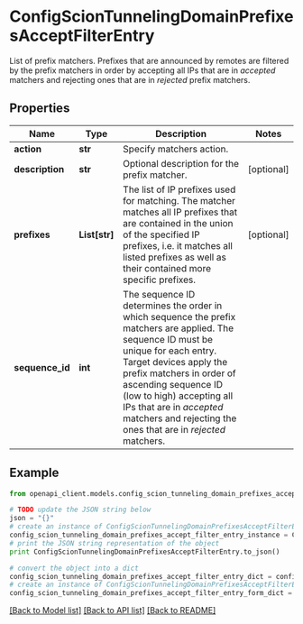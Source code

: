 # ConfigScionTunnelingDomainPrefixesAcceptFilterEntry

List of prefix matchers. Prefixes that are announced by remotes are filtered by the prefix matchers in order by accepting all IPs that are in _accepted_ matchers and rejecting ones that are in _rejected_ prefix matchers.

## Properties

Name | Type | Description | Notes
------------ | ------------- | ------------- | -------------
**action** | **str** | Specify matchers action. | 
**description** | **str** | Optional description for the prefix matcher. | [optional] 
**prefixes** | **List[str]** | The list of IP prefixes used for matching. The matcher matches all IP prefixes that are contained in the union of the specified IP prefixes, i.e. it matches all listed prefixes as well as their contained more specific prefixes. | [optional] 
**sequence_id** | **int** | The sequence ID determines the order in which sequence the prefix matchers are applied. The sequence ID must be unique for each entry. Target devices apply the prefix matchers in order of ascending sequence ID (low to high) accepting all IPs that are in _accepted_ matchers and rejecting the ones that are in _rejected_ matchers. | 

## Example

```python
from openapi_client.models.config_scion_tunneling_domain_prefixes_accept_filter_entry import ConfigScionTunnelingDomainPrefixesAcceptFilterEntry

# TODO update the JSON string below
json = "{}"
# create an instance of ConfigScionTunnelingDomainPrefixesAcceptFilterEntry from a JSON string
config_scion_tunneling_domain_prefixes_accept_filter_entry_instance = ConfigScionTunnelingDomainPrefixesAcceptFilterEntry.from_json(json)
# print the JSON string representation of the object
print ConfigScionTunnelingDomainPrefixesAcceptFilterEntry.to_json()

# convert the object into a dict
config_scion_tunneling_domain_prefixes_accept_filter_entry_dict = config_scion_tunneling_domain_prefixes_accept_filter_entry_instance.to_dict()
# create an instance of ConfigScionTunnelingDomainPrefixesAcceptFilterEntry from a dict
config_scion_tunneling_domain_prefixes_accept_filter_entry_form_dict = config_scion_tunneling_domain_prefixes_accept_filter_entry.from_dict(config_scion_tunneling_domain_prefixes_accept_filter_entry_dict)
```
[[Back to Model list]](../README.md#documentation-for-models) [[Back to API list]](../README.md#documentation-for-api-endpoints) [[Back to README]](../README.md)



